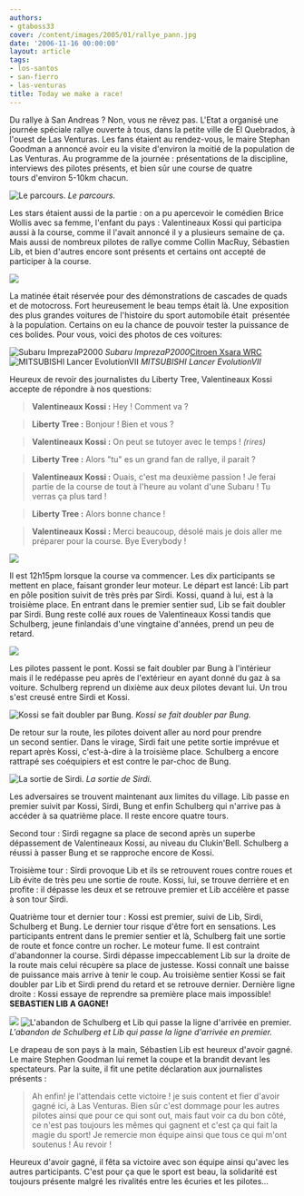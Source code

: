 ```yaml
---
authors:
- gtaboss33
cover: /content/images/2005/01/rallye_pann.jpg
date: '2006-11-16 00:00:00'
layout: article
tags:
- los-santos
- san-fierro
- las-venturas
title: Today we make a race!
---
```



Du rallye à San Andreas ? Non, vous ne rêvez pas. L'Etat a organisé&nbsp;une journée spéciale rallye ouverte à tous, dans la petite ville de El Quebrados, à l'ouest de Las Venturas. Les fans étaient au rendez-vous, le maire Stephan Goodman a annoncé avoir eu la visite d'environ la moitié de la population de Las Venturas. Au programme de la journée : présentations de la discipline, interviews des pilotes présents, et bien sûr une course de&nbsp;quatre tours&nbsp;d'environ&nbsp;5-10km chacun.

![Le parcours.](/content/images/2005/01/rallye_carte.jpg)
_Le parcours._

Les stars étaient aussi de la partie : on a pu apercevoir le comédien Brice Wollis avec sa femme, l'enfant du pays : Valentineaux Kossi qui participa aussi à la course, comme il l'avait annoncé il y a plusieurs&nbsp;semaine de ça. Mais aussi de nombreux pilotes de rallye comme Collin MacRuy, Sébastien Lib, et bien d'autres encore sont présents et certains ont accepté de participer à la course.

![](/content/images/2005/01/rallye_stunt.jpg)

La matinée était réservée pour des démonstrations de cascades de quads et de motocross. Fort heureusement le beau temps était là. Une exposition des plus grandes voitures de l'histoire du sport automobile était&nbsp; présentée à la population. Certains on&nbsp;eu&nbsp;la chance de pouvoir tester la puissance de ces bolides. Pour vous, voici des photos de ces voitures:

![Subaru ImprezaP2000](/content/images/2005/01/rallye_sub.jpg)
_Subaru ImprezaP2000_[Citroen Xsara WRC](/content/images/2005/01/rallye_citro.jpg)
![MITSUBISHI Lancer EvolutionVII](/content/images/2005/01/rallye_mit.jpg)
_MITSUBISHI Lancer EvolutionVII_

Heureux de revoir des journalistes du Liberty Tree, Valentineaux Kossi accepte de répondre à nos questions:

> **Valentineaux Kossi :** Hey ! Comment va ?

> **Liberty Tree :** Bonjour ! Bien et vous ?

> **Valentineaux Kossi :** On peut se tutoyer avec le temps ! _(rires)_

> **Liberty Tree :** Alors "tu" es un grand fan de rallye, il parait ?

> **Valentineaux Kossi :** Ouais, c'est ma deuxième passion ! Je ferai partie de la course de tout à l'heure au volant d'une Subaru ! Tu verras ça plus tard !

> **Liberty Tree :** Alors bonne chance !

> **Valentineaux Kossi :** Merci beaucoup, désolé mais je dois aller me préparer pour la course. Bye Everybody !

![](/content/images/2005/01/rallye_1.jpg)

Il est 12h15pm lorsque la course va commencer. Les dix participants se mettent en place, faisant gronder leur moteur. Le départ est lancé: Lib part en pôle position suivit de très près par Sirdi. Kossi, quand à lui, est à la troisième place. En entrant dans le premier sentier sud, Lib se fait doubler par Sirdi. Bung reste collé aux roues de&nbsp;Valentineaux Kossi tandis que Schulberg, jeune finlandais d'une vingtaine d'années, prend un peu de retard.

![](/content/images/2005/01/rallye_2.jpg)

Les pilotes passent le pont. Kossi se fait doubler par&nbsp;Bung à l'intérieur mais&nbsp;il le redépasse peu après de l'extérieur en ayant donné du gaz à sa voiture. Schulberg reprend un dixième aux deux pilotes devant lui. Un&nbsp;trou s'est creusé entre Sirdi et Kossi.

![Kossi se fait doubler par Bung.](/content/images/2005/01/rallye_3.jpg)
_Kossi se fait doubler par Bung._

De retour sur la route, les pilotes doivent aller au nord pour prendre un&nbsp;second sentier. Dans le virage, Sirdi fait une petite sortie imprévue et repart après Kossi, c'est-à-dire à la troisième&nbsp;place. Schulberg a encore rattrapé ses coéquipiers et est contre le par-choc de Bung.

![La sortie de Sirdi.](/content/images/2005/01/rallye_4.jpg)
_La sortie de Sirdi._

Les adversaires se trouvent maintenant aux limites du village. Lib passe en premier suivit par Kossi, Sirdi, Bung et enfin Schulberg qui n'arrive pas à accéder à sa quatrième place. Il reste encore&nbsp;quatre tours.

Second tour : Sirdi regagne sa place de second après un superbe dépassement de Valentineaux Kossi, au niveau du Clukin'Bell. Schulberg a réussi&nbsp;à passer Bung et se rapproche encore de Kossi.

Troisième tour : Sirdi provoque Lib et ils se retrouvent roues contre roues et Lib évite de très peu une sortie de route. Kossi, lui, se trouve derrière et en profite : il dépasse les deux et se retrouve premier et Lib accélère et passe à son tour&nbsp;Sirdi.

Quatrième tour et dernier tour : Kossi est premier, suivi de Lib, Sirdi, Schulberg et Bung. Le dernier tour risque d'être fort en sensations.&nbsp;Les participants entrent dans le&nbsp;premier sentier et là, Schulberg fait une sortie de route et fonce contre un rocher. Le moteur fume. Il est contraint d'abandonner la course.&nbsp;Sirdi dépasse impeccablement Lib&nbsp;sur la&nbsp;droite de la route mais celui récupère sa place de justesse. Kossi&nbsp;connaît une baisse de puissance mais arrive à tenir le coup. Au troisième sentier Kossi se fait doubler par&nbsp;Lib et&nbsp;Sirdi prend du retard et se retrouve dernier. Dernière ligne droite : Kossi essaye de reprendre sa première place mais impossible!&nbsp; **SEBASTIEN LIB&nbsp;A&nbsp;GAGNE!**

![](/content/images/2005/01/rallye_7.jpg)
![L'abandon de Schulberg et Lib qui passe la ligne d'arrivée en premier.](/content/images/2005/01/rallye_8.jpg)
_L'abandon de Schulberg et Lib qui passe la ligne d'arrivée en premier._[](/content/images/2005/01/rallye_vict.jpg)

Le drapeau de son pays à la main, Sébastien Lib est heureux d'avoir gagné. Le maire Stephen Goodman lui remet la coupe et la brandit devant les spectateurs. Par la suite, il fit une petite déclaration aux journalistes présents :

> Ah enfin! je l'attendais cette victoire ! je suis content et fier d'avoir gagné ici, à Las Venturas. Bien sûr c'est dommage pour les autres pilotes ainsi que pour ce qui sont out, mais faut voir ca du bon côté, ce n'est pas toujours les mêmes qui gagnent et c'est ça qui fait la magie du sport! Je remercie mon équipe ainsi que tous ce qui m'ont soutenus ! Au revoir !

Heureux d'avoir gagné, il fêta sa victoire avec son équipe ainsi qu'avec les autres participants. C'est pour ça que le sport est beau, la solidarité est toujours présente malgré les rivalités entre les écuries et les pilotes...